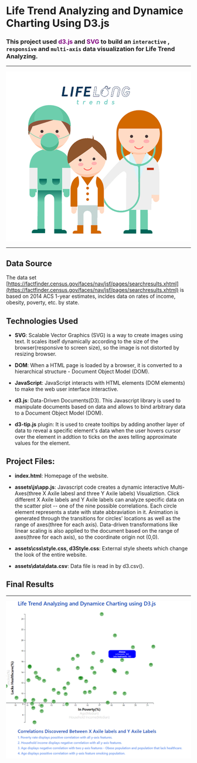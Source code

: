 # Life Trend Analyzing and Dynamice Charting Using D3.js

### This project used <span style="color:purple ;">**d3.js**</span> and <span style="color:purple;">**SVG**</span> to build an  `interactive` , `responsive` and `multi-axis` data visualization  for Life Trend Analyzing.

- - -

![15Bellybutton.png](assets/image/16LifeTrend.png)


- - -

## Data Source

The data set [https://factfinder.census.gov/faces/nav/jsf/pages/searchresults.xhtml](https://factfinder.census.gov/faces/nav/jsf/pages/searchresults.xhtml) is based on 2014 ACS 1-year estimates, incldes data on rates of income, obesity, poverty, etc. by state. 

## Technologies Used

* **SVG**:  Scalable Vector Graphics (SVG) is a way to create images using text. It scales itself dynamically according to the size of the browser(responsive to screen size), so the image is not distorted by resizing browser.

* **DOM**: When a HTML page is loaded by a browser, it is converted to a hierarchical structure - Document Object Model (DOM).

* **JavaScript**: JavaScript interacts with HTML elements (DOM elements) to make the web user interface interactive. 

* **d3.js**: Data-Driven Documents(D3). This Javascript library is used to manipulate documents based on data and allows to bind arbitrary data to a Document Object Model (DOM).

* **d3-tip.js** plugin: It is used to create tooltips by adding another layer of data to reveal a specific element's data when the user hovers cursor over the element in addtion to ticks on the axes telling approximate values for the element. 

## Project Files:

* **index.html**:  Homepage of the website. 

* **assets\js\app.js**:  Javascript code creates a dynamic interactive Multi-Axes(three X Axile labesl and three Y Axile labels) Visualiztion. Click different X Axile labels and Y Axile labels can analyze specific data on the scatter plot -- one of the nine possible correlations. Each circle element represents a state with state abbraviation in it. Animation is generated through the transitions for circles' locations as well as the range of axes(three for each axis). Data-driven transformations like linear scaling is also applied to the document based on the range of axes(three for each axis), so the  coordinate origin not (0,0).

* **assets\css\style.css, d3Style.css**: External style sheets which change the look of the entire website.

* **assets\data\data.csv**: Data file is read in by d3.csv().

## Final Results

- - -

![15result_1.png](assets/image/16Result1.png)

